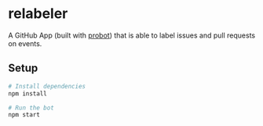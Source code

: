 # relabeler

A GitHub App (built with [probot](https://github.com/probot/probot)) that is
able to label issues and pull requests on events.

## Setup

```sh
# Install dependencies
npm install

# Run the bot
npm start
```
